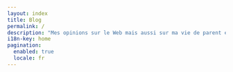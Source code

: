 ```yaml
---
layout: index
title: Blog
permalink: /
description: "Mes opinions sur le Web mais aussi sur ma vie de parent et de citoyen."
i18n-key: home
pagination: 
  enabled: true
  locale: fr
---
```


